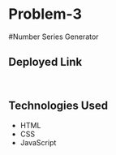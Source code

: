 
# Problem-3
#Number Series Generator

## Deployed Link
```
 
```
## Technologies Used
- HTML
- CSS
- JavaScript
